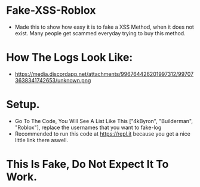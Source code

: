 # Fake-XSS-Roblox
- Made this to show how easy it is to fake a XSS Method, when it does not exist. Many people get scammed everyday trying to buy this method. 

# How The Logs Look Like:
- https://media.discordapp.net/attachments/996764426201997312/997073638341742653/unknown.png

# Setup.
- Go To The Code, You Will See A List Like This ["4kByron", "Builderman", "Roblox"], replace the usernames that you want to fake-log
- Recommended to run this code at https://repl.it because you get a nice little link there aswell.

# This Is Fake, Do Not Expect It To Work.
